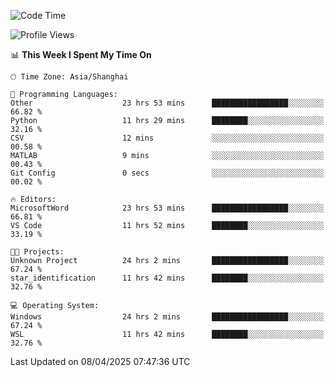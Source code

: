 <!--START_SECTION:waka-->
![Code Time](http://img.shields.io/badge/Code%20Time-2%2C552%20hrs%2017%20mins-blue)

![Profile Views](http://img.shields.io/badge/Profile%20Views-1-blue)

📊 **This Week I Spent My Time On** 

```text
🕑︎ Time Zone: Asia/Shanghai

💬 Programming Languages: 
Other                    23 hrs 53 mins      █████████████████░░░░░░░░   66.82 % 
Python                   11 hrs 29 mins      ████████░░░░░░░░░░░░░░░░░   32.16 % 
CSV                      12 mins             ░░░░░░░░░░░░░░░░░░░░░░░░░   00.58 % 
MATLAB                   9 mins              ░░░░░░░░░░░░░░░░░░░░░░░░░   00.43 % 
Git Config               0 secs              ░░░░░░░░░░░░░░░░░░░░░░░░░   00.02 % 

🔥 Editors: 
MicrosoftWord            23 hrs 53 mins      █████████████████░░░░░░░░   66.81 % 
VS Code                  11 hrs 52 mins      ████████░░░░░░░░░░░░░░░░░   33.19 % 

🐱‍💻 Projects: 
Unknown Project          24 hrs 2 mins       █████████████████░░░░░░░░   67.24 % 
star_identification      11 hrs 42 mins      ████████░░░░░░░░░░░░░░░░░   32.76 % 

💻 Operating System: 
Windows                  24 hrs 2 mins       █████████████████░░░░░░░░   67.24 % 
WSL                      11 hrs 42 mins      ████████░░░░░░░░░░░░░░░░░   32.76 % 
```


 Last Updated on 08/04/2025 07:47:36 UTC
<!--END_SECTION:waka-->